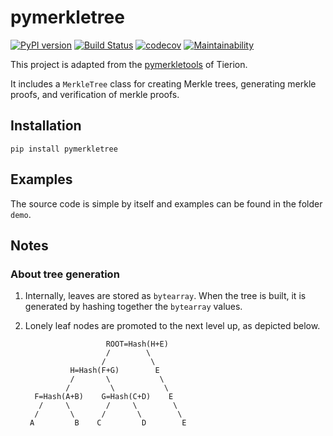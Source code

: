 # pymerkletree
[![PyPI version](https://badge.fury.io/py/pymerkletree.svg)](https://badge.fury.io/py/pymerkletree)
[![Build Status](https://travis-ci.org/aliciawyy/pymerkletools.svg?branch=master)](https://travis-ci.org/aliciawyy/pymerkletools)
[![codecov](https://codecov.io/gh/aliciawyy/pymerkletools/branch/master/graph/badge.svg)](https://codecov.io/gh/aliciawyy/pymerkletools)
[![Maintainability](https://api.codeclimate.com/v1/badges/cfa9766c9537f10f72f1/maintainability)](https://codeclimate.com/github/aliciawyy/pymerkletools/maintainability)

This project is adapted from the [pymerkletools](https://github.com/aliciawyy/pymerkletools) of Tierion.

It includes a `MerkleTree` class for creating Merkle trees, generating merkle proofs, and verification of merkle proofs.

## Installation

```
pip install pymerkletree
```

## Examples

The source code is simple by itself and examples can be found in the folder `demo`.

## Notes

### About tree generation

1. Internally, leaves are stored as `bytearray`. When the tree is built, it is
generated by hashing together the `bytearray` values.
2. Lonely leaf nodes are promoted to the next level up, as depicted below.

                         ROOT=Hash(H+E)
                         /        \
                        /          \
                 H=Hash(F+G)        E
                 /       \           \
                /         \           \
         F=Hash(A+B)    G=Hash(C+D)    E
          /     \        /     \        \
         /       \      /       \        \
        A         B    C         D        E
